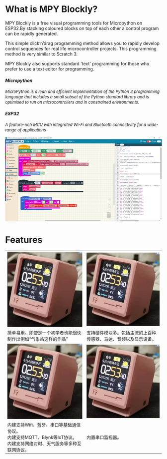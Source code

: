 # What is MPY Blockly?
MPY Blockly is a free visual  programming tools for Micropython on ESP32.By stacking coloured blocks on top of each other a control program can be rapidly generated. 

This simple click’n’drag programming method allows you to rapidly develop control sequences for real life microcontroller projects. This programming method is very similar to Scratch 3.

MPY Blockly also supports standard  'text' programming for those who prefer to use a text editor for programming. 

#### *Micropython*
*<font size=2>MicroPython is a lean and efficient implementation of the Python 3 programming language that includes a small subset of the Python standard library and is optimised to run on microcontrollers and in constrained environments.</font>*

#### *ESP32*
*<font size=2>A feature-rich MCU with integrated Wi-Fi and Bluetooth connectivity for a wide-range of applications</font>*

<img src="./assets/screenshot1.png"/>

# Features
<table width='100%' align='center'>
<tr>

<td><img src="./assets/f1.png" width="400px" /></td><td><img src="./assets/f1.png" width="400px" /></td>
<tr>
<td>简单易用。即使是一个初学者也能很快制作出例如“气象站这样的作品”  </td><td> 支持硬件模块多。包括主流的上百种传感器、马达、音频以及显示设备。 </td>
</tr>
<tr>
<td><img src="./assets/f1.png" width="400px" /></td><td><img src="./assets/f1.png" width="400px" /></td>
<tr>
<td>内建支持Wifi、蓝牙、串口等基础通信协议。<br/>内建支持MQTT、Blynk等IoT协议。<br/>内建支持网络对时、天气服务等多种互联网协议。</td><td>内置串口监视器。</td>
</tr>
</table>
